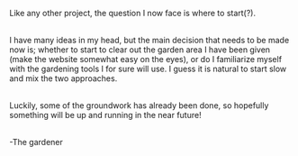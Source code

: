 Like any other project, the question I now face is where to start(?).<br><br>

I have many ideas in my head, but the main decision that needs to be made now is; whether to start to clear out the garden area I have been given (make the website somewhat easy on the eyes), or do I familiarize myself with the gardening tools I for sure will use. I guess it is natural to start slow and mix the two approaches.<br><br>

Luckily, some of the groundwork has already been done, so hopefully something will be up and running in the near future!<br><br>

-The gardener
